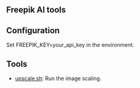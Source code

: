 Freepik AI tools
---

## Configuration

Set FREEPIK_KEY=your_api_key in the environment.

## Tools

- [upscale.sh](upscale.sh): Run the image scaling.
